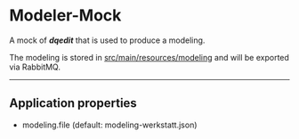 # Modeler-Mock

A mock of _**dqedit**_ that is used to produce a modeling.

The modeling is stored in [src/main/resources/modeling](https://github.com/dqualizer/loadtest-translator-prototype/tree/main/modeler-mock/src/main/resources/modeling)
and will be exported via RabbitMQ.

---
## Application properties

- modeling.file (default: modeling-werkstatt.json)